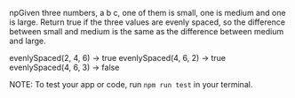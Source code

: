 npGiven three numbers, a b c, one of them is small, one is medium and one is large. Return true if the three values are evenly spaced, so the difference between small and medium is the same as the difference between medium and large.


evenlySpaced(2, 4, 6) → true
evenlySpaced(4, 6, 2) → true
evenlySpaced(4, 6, 3) → false

NOTE: To test your app or code, run `npm run test` in your terminal.